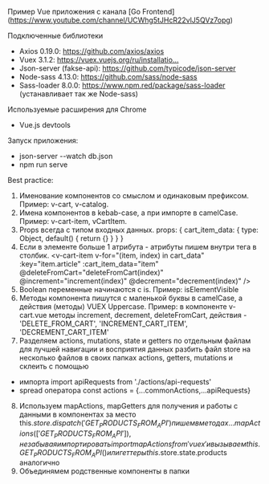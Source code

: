 Пример Vue приложения с канала [Go Frontend] (https://www.youtube.com/channel/UCWhg5tJHcR22vlJ5QVz7opg)

Подключенные библиотеки
- Axios 0.19.0: https://github.com/axios/axios​
- Vuex 3.1.2: https://vuex.vuejs.org/ru/installatio...​
- Json-server (fakse-api): https://github.com/typicode/json-server​
- Node-sass 4.13.0: https://github.com/sass/node-sass​
- Sass-loader 8.0.0: https://www.npm.red/package/sass-loader​ (устанавливает так же Node-sass)


Используемые расширения для Chrome
- Vue.js devtools

Запуск приложения: 
- json-server --watch db.json
- npm run serve


Best practice:
1. Именование компонентов со смыслом и одинаковым префиксом. Пример: v-cart, v-catalog.
2. Имена компонентов в kebab-case, а при импорте в camelCase. Пример: v-cart-item, vCartItem.
3. Props всегда с типом входных данных.
props: {
    cart_item_data: {
        type: Object,
        default() {
            return {}
        }
    }
}
4. Если в элементе больше 1 атрибута - атрибуты пишем внутри тега в столбик.
      <v-cart-item 
        v-for="(item, index) in cart_data"
        :key="item.article"
        :cart_item_data="item"
        @deleteFromCart="deleteFromCart(index)"
        @increment="increment(index)"
        @decrement="decrement(index)"
      />
5. Boolean переменные начинаются с is. Пример: isElementVisible
6. Методы компонента пишутся с маленькой буквы в camelCase, а действия (методы) VUEX Uppercase.
Пример: в компоненте v-cart.vue методы increment, decrement, deleteFromCart,
    действия -   'DELETE_FROM_CART', 'INCREMENT_CART_ITEM', 'DECREMENT_CART_ITEM'
7. Разделяем actions, mutations, state и getters по отдельным файлам для лучшей навигации и восприятия данных
разбить файл store на несколько файлов в своих папках actions, getters, mutations и склеить с помощью 
- импорта import apiRequests from './actions/api-requests'
- spread оператора const actions = {...commonActions,...apiRequests}
8. Используем mapActions, mapGetters для получения и работы с данными в компонентах
за место this.$store.dispatch('GET_PRODUCTS_FROM_API') пишем в методах 
        ...mapActions([
            'GET_PRODUCTS_FROM_API'
        ]),
    не забывая импортировать
        import {mapActions} from 'vuex'
    и вызываем 
        this.GET_PRODUCTS_FROM_API()
или геттеры this.$store.state.products аналогично 
9. Объединямем родственные компоненты в папки


